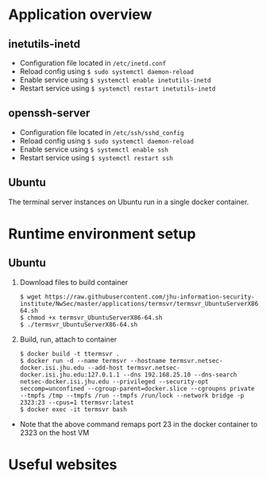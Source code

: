 # Application overview
## inetutils-inetd
* Configuration file located in `/etc/inetd.conf`
* Reload config using `$ sudo systemctl daemon-reload`
* Enable service using `$ systemctl enable inetutils-inetd`
* Restart service using `$ systemctl restart inetutils-inetd`
## openssh-server
* Configuration file located in `/etc/ssh/sshd_config`
* Reload config using `$ sudo systemctl daemon-reload`
* Enable service using `$ systemctl enable ssh`
* Restart service using `$ systemctl restart ssh`

## Ubuntu
The terminal server instances on Ubuntu run in a single docker container.

# Runtime environment setup
## Ubuntu
1. Download files to build container
    ```
    $ wget https://raw.githubusercontent.com/jhu-information-security-institute/NwSec/master/applications/termsvr/termsvr_UbuntuServerX86-64.sh
    $ chmod +x termsvr_UbuntuServerX86-64.sh
    $ ./termsvr_UbuntuServerX86-64.sh
    ```
1. Build, run, attach to container
    ```
    $ docker build -t ttermsvr .
    $ docker run -d --name termsvr --hostname termsvr.netsec-docker.isi.jhu.edu --add-host termsvr.netsec-docker.isi.jhu.edu:127.0.1.1 --dns 192.168.25.10 --dns-search netsec-docker.isi.jhu.edu --privileged --security-opt seccomp=unconfined --cgroup-parent=docker.slice --cgroupns private --tmpfs /tmp --tmpfs /run --tmpfs /run/lock --network bridge -p 2323:23 --cpus=1 ttermsvr:latest
    $ docker exec -it termsvr bash 
    ```
* Note that the above command remaps port 23 in the docker container to 2323 on the host VM
# Useful websites

